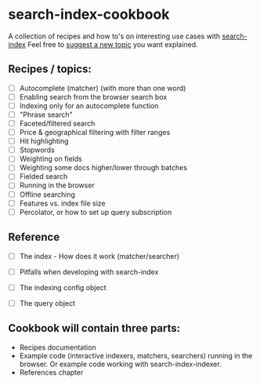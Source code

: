 # search-index-cookbook
A collection of recipes and how to's on interesting use cases with [search-index](https://github.com/fergiemcdowall/search-index)
Feel free to [suggest a new topic](https://github.com/eklem/search-index-cookbook/issues/new) you want explained.

## Recipes / topics:
- [ ] Autocomplete (matcher) (with more than one word)
- [ ] Enabling search from the browser search box
- [ ] Indexing only for an autocomplete function
- [ ] "Phrase search"
- [ ] Faceted/filtered search
- [ ] Price & geographical filtering with filter ranges
- [ ] Hit highlighting
- [ ] Stopwords
- [ ] Weighting on fields
- [ ] Weighting some docs higher/lower through batches
- [ ] Fielded search
- [ ] Running in the browser
- [ ] Offline searching
- [ ] Features vs. index file size
- [ ] Percolator, or how to set up query subscription 

## Reference
- [ ] The index - How does it work (matcher/searcher)
- [ ] Pitfalls when developing with search-index
- [ ] The indexing config object
- [ ] The query object


## Cookbook will contain three parts:
- Recipes documentation
- Example code (interactive indexers, matchers, searchers) running in the browser. Or example code working with search-index-indexer.
- References chapter

